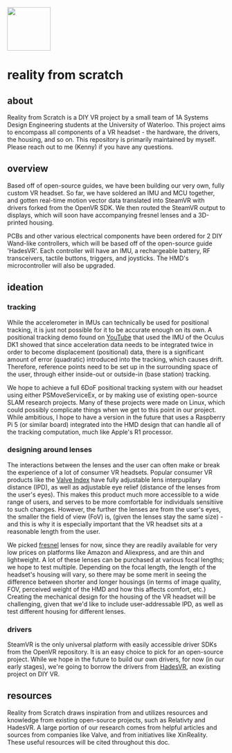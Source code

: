 <img src="https://github.com/kennynahh/reality-from-scratch/assets/86166209/60a159f4-3cd3-422a-b64f-7fdb6bef2cae" width="100" height="100"> 

# reality from scratch

## about

Reality from Scratch is a DIY VR project by a small team of 1A Systems Design Engineering students at the University of Waterloo. This project aims to encompass all components of a VR headset - the hardware, the drivers, the housing, and so on. This repository is primarily maintained by myself. Please reach out to me (Kenny) if you have any questions.

## overview

Based off of open-source guides, we have been building our very own, fully custom VR headset. So far, we have soldered an IMU and MCU together, and gotten real-time motion vector data translated into SteamVR with drivers forked from the OpenVR SDK. We then routed the SteamVR output to displays, which will soon have accompanying fresnel lenses and a 3D-printed housing.

PCBs and other various electrical components have been ordered for 2 DIY Wand-like controllers, which will be based off of the open-source guide 'HadesVR'. Each controller will have an IMU, a rechargeable battery, RF transceivers, tactile buttons, triggers, and joysticks. The HMD's microcontroller will also be upgraded.

## ideation

### tracking

While the accelerometer in IMUs can technically be used for positional tracking, it is just not possible for it to be accurate enough on its own. A positional tracking demo found on [YouTube](https://youtu.be/_q_8d0E3tDk?si=je-FXEluvx5F-icd) that used the IMU of the Oculus DK1 showed that since acceleration data needs to be integrated twice in order to become displacement (positional) data, there is a significant amount of error (quadratic) introduced into the tracking, which causes drift. Therefore, reference points need to be set up in the surrounding space of the user, through either inside-out or outside-in (base station) tracking.

We hope to achieve a full 6DoF positional tracking system with our headset using either PSMoveServiceEx, or by making use of existing open-source SLAM research projects. Many of these projects were made on Linux, which could possibly complicate things when we get to this point in our project. While ambitious, I hope to have a version in the future that uses a Raspberry Pi 5 (or similar board) integrated into the HMD design that can handle all of the tracking computation, much like Apple's R1 processor.

### designing around lenses

The interactions between the lenses and the user can often make or break the experience of a lot of consumer VR headsets. Popular consumer VR products like the [Valve Index](https://www.valvesoftware.com/en/index/deep-dive/) have fully adjustable lens interpupilary distance (IPD), as well as adjustable eye relief (distance of the lenses from the user's eyes). This makes this product much more accessible to a wide range of users, and serves to be more comfortable for individuals sensitiive to such changes. However, the further the lenses are from the user's eyes, the smaller the field of view (FoV) is, (given the lenses stay the same size) - and this is why it is especially important that the VR headset sits at a reasonable length from the user.

We picked [fresnel](https://xinreality.com/wiki/Fresnel_lens) lenses for now, since they are readily available for very low prices on platforms like Amazon and Aliexpress, and are thin and lightweight. A lot of these lenses can be purchased at various focal lengths; we hope to test multiple. Depending on the focal length, the length of the headset's housing will vary, so there may be some merit in seeing the difference between shorter and longer housings (in terms of image quality, FOV, perceived weight of the HMD and how this affects comfort, etc.) Creating the mechanical design for the housing of the VR headset will be challenging, given that we'd like to include user-addressable IPD, as well as test different housing for different lenses.

### drivers

SteamVR is the only universal platform with easily accessible driver SDKs from the OpenVR repository. It is an easy choice to pick for an open-source project. While we hope in the future to build our own drivers, for now (in our early stages), we're going to borrow the drivers from [HadesVR](https://github.com/HadesVR/HadesVR), an existing project on DIY VR.

## resources

Reality from Scratch draws inspiration from and utilizes resources and knowledge from existing open-source projects, such as Relativty and HadesVR. A large portion of our research comes from helpful articles and sources from companies like Valve, and from initiatives like XinReality. These useful resources will be cited throughout this doc.
